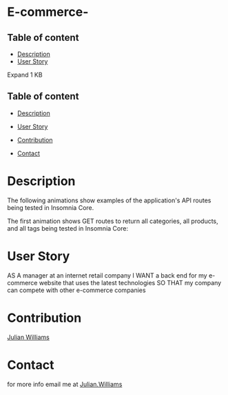# E-commerce-


## Table of content
- [Description](#description)
- [User Story](#user-story)

Expand
1 KB
﻿


## Table of content
- [Description](#description)
- [User Story](#user-story)

- [Contribution](#contribution)
- [Contact](#contact)

# Description
The following animations show examples of the application's API routes being tested in Insomnia Core.

The first animation shows GET routes to return all categories, all products, and all tags being tested in Insomnia Core:

# User Story

AS A manager at an internet retail company
I WANT a back end for my e-commerce website that uses the latest technologies
SO THAT my company can compete with other e-commerce companies



# Contribution
[Julian Williams](https://github.com/ju1Williams)

# Contact
for more info email me at [Julian.Williams](williamsmjulian@gmail.com)